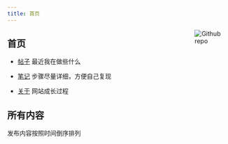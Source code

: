 ```yaml
---
title: 首页
---
```


[<img src="https://simpleicons.org/icons/github.svg" style="max-width:15%;min-width:40px;float:right;" alt="Github repo" />](https://www.github.com)

## 首页

- [帖子](/post/) 最近我在做些什么

- [笔记](/note/) 步骤尽量详细，方便自己复现

- [关于](/about/) 网站成长过程

## 所有内容

发布内容按照时间倒序排列